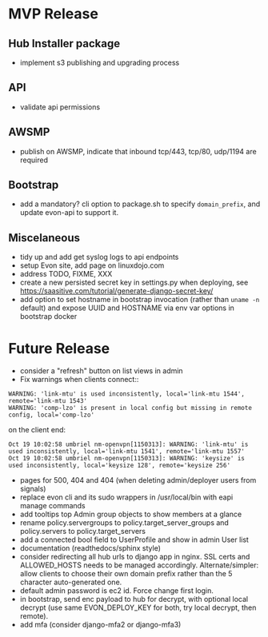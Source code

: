 # MVP Release

## Hub Installer package

* implement s3 publishing and upgrading process

## API

* validate api permissions

## AWSMP

* publish on AWSMP, indicate that inbound tcp/443, tcp/80, udp/1194 are required

## Bootstrap

* add a mandatory? cli option to package.sh to specify `domain_prefix`, and update evon-api to support it.

## Miscelaneous

* tidy up and add get syslog logs to api endpoints
* setup Evon site, add page on linuxdojo.com
* address TODO, FIXME, XXX
* create a new persisted secret key in settings.py when deploying, see https://saasitive.com/tutorial/generate-django-secret-key/
* add option to set hostname in bootstrap invocation (rather than `uname -n` default) and expose UUID and HOSTNAME via env var options in bootstrap docker

# Future Release

* consider a "refresh" button on list views in admin
* Fix warnings when clients connect::
``````
WARNING: 'link-mtu' is used inconsistently, local='link-mtu 1544', remote='link-mtu 1543'
WARNING: 'comp-lzo' is present in local config but missing in remote config, local='comp-lzo'
``````
on the client end:
```
Oct 19 10:02:58 umbriel nm-openvpn[1150313]: WARNING: 'link-mtu' is used inconsistently, local='link-mtu 1541', remote='link-mtu 1557'
Oct 19 10:02:58 umbriel nm-openvpn[1150313]: WARNING: 'keysize' is used inconsistently, local='keysize 128', remote='keysize 256'
```
* pages for 500, 404 and 404 (when deleting admin/deployer users from signals)
* replace evon cli and its sudo wrappers in /usr/local/bin with eapi manage commands
* add tooltips top Admin group objects to show members at a glance
* rename policy.servergroups to policy.target_server_groups and policy.servers to policy.target_servers
* add a connected bool field to UserProfile and show in admin User list
* documentation (readthedocs/sphinx style)
* consider redirecting all hub urls to django app in nginx. SSL certs and ALLOWED_HOSTS needs to be managed accordingly. Alternate/simpler: allow clients to choose their own domain prefix rather than the 5 character auto-generated one.
* default admin password is ec2 id. Force change first login.
* in bootstrap, send enc payload to hub for decrypt, with optional local decrypt (use same EVON_DEPLOY_KEY for both, try local decrypt, then remote).
* add mfa (consider django-mfa2 or django-mfa3)
